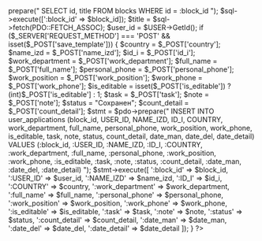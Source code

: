 <?
require("../header.php");
$dsn = 'mysql:host=localhost;dbname=test_db';
$username = 'root';
$password = 'root';

$pdo = new PDO($dsn, $username, $password);
$title = "";
$block_id = isset($_GET['block_id']) ? intval($_GET['block_id']) : 0;
$sql = $pdo->prepare("
SELECT id, title FROM blocks WHERE id = :block_id
");
$sql->execute([':block_id' => $block_id]);
$title = $sql->fetch(PDO::FETCH_ASSOC);

$user_id = $USER->GetId();
if ($_SERVER['REQUEST_METHOD'] === 'POST' && isset($_POST['save_template'])) {
	$country = $_POST['country'];
	$name_izd = $_POST['name_izd'];
	$id_i = $_POST['id_i'];
	$work_department = $_POST['work_department'];
	$full_name = $_POST['full_name'];
	$personal_phone = $_POST['personal_phone'];
	$work_position = $_POST['work_position'];
	$work_phone = $_POST['work_phone'];
	$is_editable = isset($_POST['is_editable']) ? (int)$_POST['is_editable'] : 1;
	$task = $_POST['task'];
	$note = $_POST['note'];
	$status = "Сохранен";
	$count_detail = $_POST['count_detail'];
	$stmt = $pdo->prepare("
	INSERT INTO user_applications (block_id, USER_ID, NAME_IZD, ID_I, COUNTRY, work_department, full_name, personal_phone, work_position, work_phone, is_editable, task, note, status, count_detail, date_man, date_del, date_detail)
VALUES (:block_id, :USER_ID, :NAME_IZD, :ID_I, :COUNTRY, :work_department, :full_name, :personal_phone, :work_position, :work_phone, :is_editable, :task, :note, :status, :count_detail, :date_man, :date_del, :date_detail)
	");
	$stmt->execute([
	':block_id' => $block_id,
	':USER_ID' => $user_id,
	':NAME_IZD' => $name_izd,
	':ID_I' => $id_i,
	':COUNTRY' => $country,
	':work_department' => $work_department,
	':full_name' => $full_name,
	':personal_phone' => $personal_phone,
	':work_position' => $work_position,
	':work_phone' => $work_phone,
	':is_editable' => $is_editable,
	':task' => $task,
	':note' => $note,
	':status' => $status,
	':count_detail' => $count_detail,
	':date_man' => $date_man,
	':date_del' => $date_del,
	':date_detail' => $date_detail
	]);
}
?> <!-- jQuery --> <script src="https://code.jquery.com/jquery-3.6.0.min.js"></script> <!-- Bootstrap CSS --> <!-- Bootstrap JS (зависит от jQuery) --> <script src="https://stackpath.bootstrapcdn.com/bootstrap/4.5.2/js/bootstrap.bundle.min.js"></script> <style>
        .suggestions {
            border: 1px solid #ccc;
            max-width: 300px;
            position: absolute;
            background: white;
            z-index: 10;
        }

        .suggestions div {
            padding: 5px;
            cursor: pointer;
        }

        .suggestions div:hover {
            background-color: #f0f0f0;
        }
    </style>
<form method="POST">
 <button type="submit" name="save_template">Сохранить</button>
	<table class="form">
	<tbody>
	<tr>
		<td rowspan="2" colspan="2">
			 Заявка на измерение<br>
		</td>
		<td rowspan="1" colspan="2">
			 Дата
		</td>
		<td rowspan="1" colspan="2">
			 <? echo date("d.m.y"); ?> <br>
		</td>
	</tr>
	<tr>
		<td colspan="2">
			 Номер протокола
		</td>
		<td colspan="2">
			 <? echo $title['title']; ?>-<? echo date("Y"); ?>-id
		</td>
	</tr>
	<tr>
		<td colspan="2">
			 Наименование
		</td>
		<td colspan="2">
			 Номер детали
		</td>
		<td colspan="2">
			 Дата предоставления на замер
		</td>
	</tr>
	<tr>
		<td colspan="2">
  			<input type="text" id="field2" name="name_izd" style="width: 100%">
	<div id="suggestions2" class="suggestions"></div>
		</td>
		<td colspan="2">
 			<input type="text" id="field1" name="id_i" style="width: 100%">
	<div id="suggestions1" class="suggestions"></div>
		</td>
		<td colspan="2">

		</td>
	</tr>
	<tr>
		<td colspan="1">
			 Дата изготовления
		</td>
		<td rowspan="1">
			<input type="date" id="date_man" name="date_man">
		</td>
		<td rowspan="2" colspan="1">
			 Поставщик
		</td>
		<td rowspan="2">
			<input type="text" id="COUNTRY" name="country"><br>
		</td>
		<td rowspan="2" colspan="1">
			 Количество
		</td>
		<td rowspan="2">
			 <label for="count"></label> <input type="text" id="count_detail" name="count_detail"> <br>
		</td>
	</tr>
	<tr>
		<td colspan="1">
			Дата поставки⁠
		</td>
		<td rowspan="1">
			<input type="date" id="date_del" name="date_del">
		</td>
	</tr>
	<tr>
		<td colspan="2">
			 Примечание
		</td>
		<td colspan="4">
			 Заполняется сотрудником лаборатории
		</td>
	</tr>
	<tr>
		<td colspan="6">
			 Протокол поставки
		</td>
	</tr>
	<tr>
		<td colspan="2">
			Дата предоставление детали
		</td>
		<td colspan="2">
			<input type="date" id="date_detail" name="date_detail">
		</td>
		<td colspan="1">
			 Цех/отдел
		</td>
		<td rowspan="1">
 <input type="text" id="WORK_DEPARTMENT" name="work_department" readonly="" value="<? $arUser = CUser::GetByID($GLOBALS["USER"]->GetId())->GetNext(); echo $arUser["WORK_DEPARTMENT"]; ?>">
		</td>
	</tr>
	<tr>
		<td colspan="2">
			 Лицо, предоставившее деталь на измерение
		</td>
		<td colspan="2" name="full_name">
 <input type="text" id="FULL_NAME" name="full_name" readonly="" value="<? echo $USER->GetFullName();?>" style="width: 100%">
		</td>
		<td colspan="1">
			 Тел.
		</td>
		<td colspan="1">
 <input type="text" id="PERSONAL_PHONE" name="personal_phone" value="<? $arUser = CUser::GetByID($GLOBALS["USER"]->GetId())->GetNext(); echo $arUser["PERSONAL_PHONE"]; ?>">
		</td>
	</tr>
	<tr>
		<td colspan="2">
			 Должность
		</td>
		<td colspan="2">
 <input type="text" id="WORK_POSITION" name="work_position" readonly="" value="<? $arUser = CUser::GetByID($GLOBALS["USER"]->GetId())->GetNext(); echo $arUser["WORK_POSITION"]; ?>" style="width: 100%">
		</td>
		<td colspan="1">
			 Тел. рабочий
		</td>
		<td colspan="1">
			<input type="text" id="WORK_PHONE" name="work_phone" readonly="" value="<? $arUser = CUser::GetByID($GLOBALS["USER"]->GetId())->GetNext(); echo $arUser["WORK_PHONE"]; ?>"> 
		</td>
	</tr>
	<tr>
		<td colspan="6">
			 Предоставленные детали
		</td>
	</tr>
	<tr>
		<td colspan="4">
			 Наименование
		</td>
		<td rowspan="1">
			 Номер детали
		</td>
		<td rowspan="1">
			 VIN/Шасси (#CAD Model)
		</td>
	</tr>
	<tr>
		<td colspan="4">
			<input type="text" id="field11" style="width: 100%" readonly="">
		</td>
		<td colspan="1">
			<input type="text" id="field22" style="width: 100%" readonly="">
		</td>
		<td colspan="1">
			<input type="text" id="VIN">
		</td>
	</tr>
	<tr>
		<td colspan="4">
		</td>
		<td colspan="1">
 <br>
		</td>
		<td colspan="1">
 <br>
		</td>
	</tr>
	<tr>
		<td colspan="4">
 <br>
		</td>
		<td colspan="1">
 <br>
		</td>
		<td colspan="1">
 <br>
		</td>
	</tr>
	<tr>
		<td colspan="6">
			 Задание для измерения
		</td>
	</tr>
	<tr>
		<td colspan="6">
			<input type="text" id="task" name="task" style="width: 100%"> <br>
		</td>
	</tr>
	<tr>
	</tr>
	<tr>
		<td colspan="6">
			 Обоснование/примечание
		</td>
	</tr>
	<tr>
		<td colspan="6">
			<input type="text" id="note" name="note" style="width: 100%"> <br>
		</td>
	</tr>
	<tr>
	</tr>
	<tr>
		<td colspan="6">
			 Прием/сдача
		</td>
	</tr>
	<tr>
		<td colspan="3">
			&nbsp;
		</td>
		<td rowspan="1">
			&nbsp;
		</td>
		<td rowspan="2">
			&nbsp;
		</td>
		<td rowspan="3">
			&nbsp;
		</td>
	</tr>
	</tbody>
	</table>
</form>
<script src="form.js"></script>
